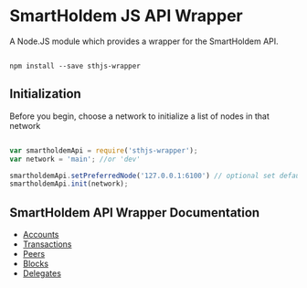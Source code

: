 # SmartHoldem JS API Wrapper

A Node.JS module which provides a wrapper for the SmartHoldem API.

```shell

npm install --save sthjs-wrapper

```

## Initialization

Before you begin, choose a network to initialize a list of nodes in that network

```js

var smartholdemApi = require('sthjs-wrapper');
var network = 'main'; //or 'dev'

smartholdemApi.setPreferredNode('127.0.0.1:6100') // optional set default your node ip:port
smartholdemApi.init(network);

```

## SmartHoldem API Wrapper Documentation

- [Accounts](/docs/accounts.md)
- [Transactions](/docs/transactions.md)
- [Peers](/docs/peers.md)
- [Blocks](/docs/blocks.md)
- [Delegates](/docs/delegates.md)
